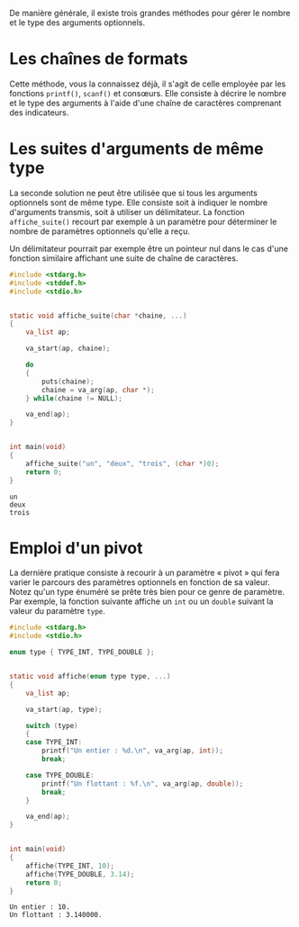 De manière générale, il existe trois grandes méthodes pour gérer le nombre et le type des arguments optionnels.

# Les chaînes de formats

Cette méthode, vous la connaissez déjà, il s'agit de celle employée par les fonctions `printf()`, `scanf()` et consœurs. Elle consiste à décrire le nombre et le type des arguments à l'aide d'une chaîne de caractères comprenant des indicateurs.

# Les suites d'arguments de même type

La seconde solution ne peut être utilisée que si tous les arguments optionnels sont de même type. Elle consiste soit à indiquer le nombre d'arguments transmis, soit à utiliser un délimitateur. La fonction `affiche_suite()` recourt par exemple à un paramètre pour déterminer le nombre de paramètres optionnels qu'elle a reçu.

Un délimitateur pourrait par exemple être un pointeur nul dans le cas d'une fonction similaire affichant une suite de chaîne de caractères.

```c
#include <stdarg.h>
#include <stddef.h>
#include <stdio.h>


static void affiche_suite(char *chaine, ...)
{
    va_list ap;

    va_start(ap, chaine);

    do
    {
        puts(chaine);
        chaine = va_arg(ap, char *);
    } while(chaine != NULL);

    va_end(ap);
}


int main(void)
{
    affiche_suite("un", "deux", "trois", (char *)0);
    return 0;
}
```

```text
un
deux
trois
```

# Emploi d'un pivot

La dernière pratique consiste à recourir à un paramètre « pivot » qui fera varier le parcours des paramètres optionnels en fonction de sa valeur. Notez qu'un type énuméré se prête très bien pour ce genre de paramètre. Par exemple, la fonction suivante affiche un `int` ou un `double` suivant la valeur du paramètre `type`.

```c
#include <stdarg.h>
#include <stdio.h>

enum type { TYPE_INT, TYPE_DOUBLE };


static void affiche(enum type type, ...)
{
    va_list ap;

    va_start(ap, type);

    switch (type)
    {
    case TYPE_INT:
        printf("Un entier : %d.\n", va_arg(ap, int));
        break;

    case TYPE_DOUBLE:
        printf("Un flottant : %f.\n", va_arg(ap, double));
        break;
    }

    va_end(ap);
}


int main(void)
{
    affiche(TYPE_INT, 10);
    affiche(TYPE_DOUBLE, 3.14);
    return 0;
}
```

```text
Un entier : 10.
Un flottant : 3.140000.
```